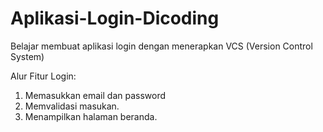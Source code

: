 # Aplikasi-Login-Dicoding
Belajar membuat aplikasi login dengan menerapkan VCS (Version Control System)

Alur Fitur Login:
1. Memasukkan email dan password
2. Memvalidasi masukan.
3. Menampilkan halaman beranda.
